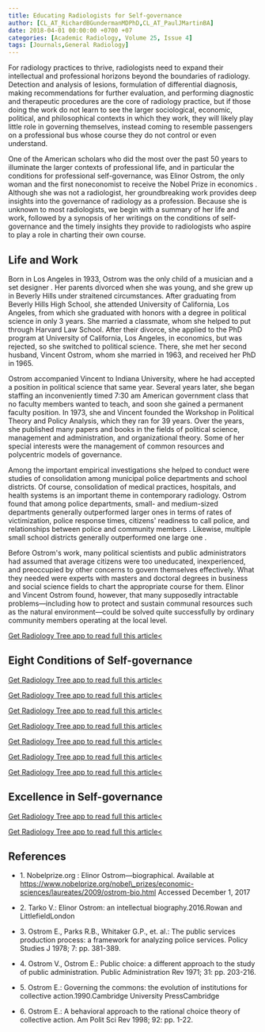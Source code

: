 ```yaml
---
title: Educating Radiologists for Self-governance
author: [CL_AT_RichardBGundermanMDPhD,CL_AT_PaulJMartinBA]
date: 2018-04-01 00:00:00 +0700 +07
categories: [Academic Radiology, Volume 25, Issue 4]
tags: [Journals,General Radiology]
---
```

For radiology practices to thrive, radiologists need to expand their intellectual and professional horizons beyond the boundaries of radiology. Detection and analysis of lesions, formulation of differential diagnosis, making recommendations for further evaluation, and performing diagnostic and therapeutic procedures are the core of radiology practice, but if those doing the work do not learn to see the larger sociological, economic, political, and philosophical contexts in which they work, they will likely play little role in governing themselves, instead coming to resemble passengers on a professional bus whose course they do not control or even understand.

One of the American scholars who did the most over the past 50 years to illuminate the larger contexts of professional life, and in particular the conditions for professional self-governance, was Elinor Ostrom, the only woman and the first noneconomist to receive the Nobel Prize in economics . Although she was not a radiologist, her groundbreaking work provides deep insights into the governance of radiology as a profession. Because she is unknown to most radiologists, we begin with a summary of her life and work, followed by a synopsis of her writings on the conditions of self-governance and the timely insights they provide to radiologists who aspire to play a role in charting their own course.

## Life and Work

Born in Los Angeles in 1933, Ostrom was the only child of a musician and a set designer . Her parents divorced when she was young, and she grew up in Beverly Hills under straitened circumstances. After graduating from Beverly Hills High School, she attended University of California, Los Angeles, from which she graduated with honors with a degree in political science in only 3 years. She married a classmate, whom she helped to put through Harvard Law School. After their divorce, she applied to the PhD program at University of California, Los Angeles, in economics, but was rejected, so she switched to political science. There, she met her second husband, Vincent Ostrom, whom she married in 1963, and received her PhD in 1965.

Ostrom accompanied Vincent to Indiana University, where he had accepted a position in political science that same year. Several years later, she began staffing an inconveniently timed 7:30  am American government class that no faculty members wanted to teach, and soon she gained a permanent faculty position. In 1973, she and Vincent founded the Workshop in Political Theory and Policy Analysis, which they ran for 39 years. Over the years, she published many papers and books in the fields of political science, management and administration, and organizational theory. Some of her special interests were the management of common resources and polycentric models of governance.

Among the important empirical investigations she helped to conduct were studies of consolidation among municipal police departments and school districts. Of course, consolidation of medical practices, hospitals, and health systems is an important theme in contemporary radiology. Ostrom found that among police departments, small- and medium-sized departments generally outperformed larger ones in terms of rates of victimization, police response times, citizens' readiness to call police, and relationships between police and community members . Likewise, multiple small school districts generally outperformed one large one .

Before Ostrom's work, many political scientists and public administrators had assumed that average citizens were too uneducated, inexperienced, and preoccupied by other concerns to govern themselves effectively. What they needed were experts with masters and doctoral degrees in business and social science fields to chart the appropriate course for them. Elinor and Vincent Ostrom found, however, that many supposedly intractable problems—including how to protect and sustain communal resources such as the natural environment—could be solved quite successfully by ordinary community members operating at the local level.

[Get Radiology Tree app to read full this article<](https://clinicalpub.com/app)

## Eight Conditions of Self-governance

[Get Radiology Tree app to read full this article<](https://clinicalpub.com/app)

[Get Radiology Tree app to read full this article<](https://clinicalpub.com/app)

[Get Radiology Tree app to read full this article<](https://clinicalpub.com/app)

[Get Radiology Tree app to read full this article<](https://clinicalpub.com/app)

[Get Radiology Tree app to read full this article<](https://clinicalpub.com/app)

[Get Radiology Tree app to read full this article<](https://clinicalpub.com/app)

[Get Radiology Tree app to read full this article<](https://clinicalpub.com/app)

## Excellence in Self-governance

[Get Radiology Tree app to read full this article<](https://clinicalpub.com/app)

[Get Radiology Tree app to read full this article<](https://clinicalpub.com/app)

## References

- 1\. Nobelprize.org : Elinor Ostrom—biographical. Available at https://www.nobelprize.org/nobel\_prizes/economic-sciences/laureates/2009/ostrom-bio.html Accessed December 1, 2017


- 2\. Tarko V.: Elinor Ostrom: an intellectual biography.2016.Rowan and LittlefieldLondon


- 3\. Ostrom E., Parks R.B., Whitaker G.P., et. al.: The public services production process: a framework for analyzing police services. Policy Studies J 1978; 7: pp. 381-389.


- 4\. Ostrom V., Ostrom E.: Public choice: a different approach to the study of public administration. Public Administration Rev 1971; 31: pp. 203-216.


- 5\. Ostrom E.: Governing the commons: the evolution of institutions for collective action.1990.Cambridge University PressCambridge


- 6\. Ostrom E.: A behavioral approach to the rational choice theory of collective action. Am Polit Sci Rev 1998; 92: pp. 1-22.